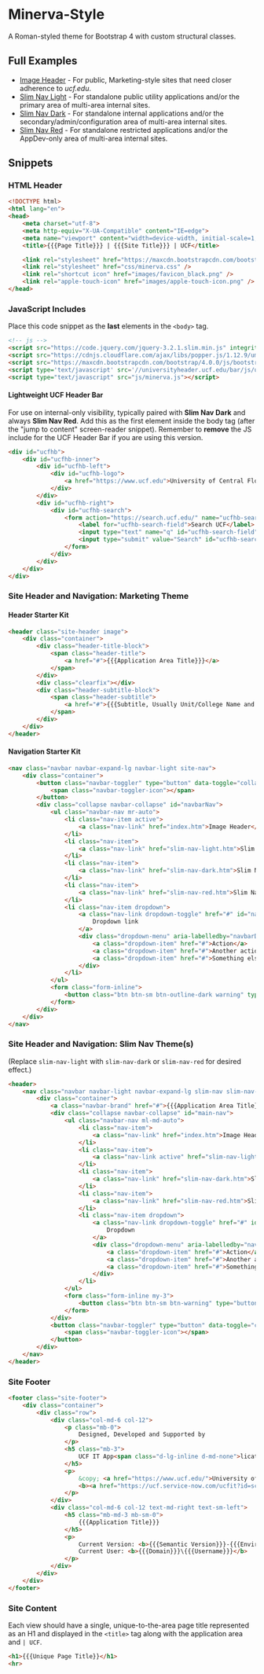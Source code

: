 # Minerva-Style

A Roman-styled theme for Bootstrap 4 with custom structural classes.

## Full Examples

- [Image Header](https://ucf-sdes-it.github.io/Minerva-Style/index.htm) - For public, Marketing-style sites that need closer adherence to *ucf.edu*.
- [Slim Nav Light](https://ucf-sdes-it.github.io/Minerva-Style/slim-nav-light.htm) - For standalone public utility applications and/or the primary area of multi-area internal sites.
- [Slim Nav Dark](https://ucf-sdes-it.github.io/Minerva-Style/slim-nav-dark.htm) - For standalone internal applications and/or the secondary/admin/configuration area of multi-area internal sites.
- [Slim Nav Red](https://ucf-sdes-it.github.io/Minerva-Style/slim-nav-red.htm) - For standalone restricted applications and/or the AppDev-only area of multi-area internal sites.

## Snippets

### HTML Header

```html
<!DOCTYPE html>
<html lang="en">
<head>
    <meta charset="utf-8">
    <meta http-equiv="X-UA-Compatible" content="IE=edge">
    <meta name="viewport" content="width=device-width, initial-scale=1, shrink-to-fit=no">
    <title>{{{Page Title}}} | {{{Site Title}}} | UCF</title>

    <link rel="stylesheet" href="https://maxcdn.bootstrapcdn.com/bootstrap/4.0.0/css/bootstrap.min.css" integrity="sha384-Gn5384xqQ1aoWXA+058RXPxPg6fy4IWvTNh0E263XmFcJlSAwiGgFAW/dAiS6JXm" crossorigin="anonymous">
    <link rel="stylesheet" href="css/minerva.css" />
    <link rel="shortcut icon" href="images/favicon_black.png" />
    <link rel="apple-touch-icon" href="images/apple-touch-icon.png" />
</head>
```

### JavaScript Includes

Place this code snippet as the **last** elements in the `<body>` tag.

```html
<!-- js -->
<script src="https://code.jquery.com/jquery-3.2.1.slim.min.js" integrity="sha384-KJ3o2DKtIkvYIK3UENzmM7KCkRr/rE9/Qpg6aAZGJwFDMVNA/GpGFF93hXpG5KkN" crossorigin="anonymous"></script>
<script src="https://cdnjs.cloudflare.com/ajax/libs/popper.js/1.12.9/umd/popper.min.js" integrity="sha384-ApNbgh9B+Y1QKtv3Rn7W3mgPxhU9K/ScQsAP7hUibX39j7fakFPskvXusvfa0b4Q" crossorigin="anonymous"></script>
<script src="https://maxcdn.bootstrapcdn.com/bootstrap/4.0.0/js/bootstrap.min.js" integrity="sha384-JZR6Spejh4U02d8jOt6vLEHfe/JQGiRRSQQxSfFWpi1MquVdAyjUar5+76PVCmYl" crossorigin="anonymous"></script>
<script type='text/javascript' src='//universityheader.ucf.edu/bar/js/university-header.js?use-1200-breakpoint=1' id='ucfhb-script'></script>
<script type="text/javascript" src="js/minerva.js"></script>
```

#### Lightweight UCF Header Bar

For use on internal-only visibility, typically paired with **Slim Nav Dark** and always **Slim Nav Red**. Add this as the first element inside the body tag (after the "jump to content" screen-reader snippet). Remember to **remove** the JS include for the UCF Header Bar if you are using this version.

```html
<div id="ucfhb">
    <div id="ucfhb-inner">
        <div id="ucfhb-left">
            <div id="ucfhb-logo">
                <a href="https://www.ucf.edu">University of Central Florida</a>
            </div>
        </div>
        <div id="ucfhb-right">
            <div id="ucfhb-search">
                <form action="https://search.ucf.edu/" name="ucfhb-search-form" id="ucfhb-search-form">
                    <label for="ucfhb-search-field">Search UCF</label>
                    <input type="text" name="q" id="ucfhb-search-field" placeholder="Search UCF" role="searchbox">
                    <input type="submit" value="Search" id="ucfhb-search-submit">
                </form>
            </div>
        </div>
    </div>
</div>
```

### Site Header and Navigation: Marketing Theme

#### Header Starter Kit

```html
<header class="site-header image">
    <div class="container">
        <div class="header-title-block">
            <span class="header-title">
                <a href="#">{{{Application Area Title}}}</a>
            </span>
        </div>
        <div class="clearfix"></div>
        <div class="header-subtitle-block">
            <span class="header-subtitle">
                <a href="#">{{{Subtitle, Usually Unit/College Name and Link}}}</a>
            </span>
        </div>
    </div>
</header>
```

#### Navigation Starter Kit

```html
<nav class="navbar navbar-expand-lg navbar-light site-nav">
    <div class="container">
        <button class="navbar-toggler" type="button" data-toggle="collapse" data-target="#navbarNav" aria-controls="navbarNav" aria-expanded="false" aria-label="Toggle navigation">
            <span class="navbar-toggler-icon"></span>
        </button>
        <div class="collapse navbar-collapse" id="navbarNav">
            <ul class="navbar-nav mr-auto">
                <li class="nav-item active">
                    <a class="nav-link" href="index.htm">Image Header</a>
                </li>
                <li class="nav-item">
                    <a class="nav-link" href="slim-nav-light.htm">Slim Nav Light</a>
                </li>
                <li class="nav-item">
                    <a class="nav-link" href="slim-nav-dark.htm">Slim Nav Dark</a>
                </li>
                <li class="nav-item">
                    <a class="nav-link" href="slim-nav-red.htm">Slim Nav Red</a>
                </li>
                <li class="nav-item dropdown">
                    <a class="nav-link dropdown-toggle" href="#" id="navbarDropdownMenuLink" data-toggle="dropdown" aria-haspopup="true" aria-expanded="false">
                        Dropdown link
                    </a>
                    <div class="dropdown-menu" aria-labelledby="navbarDropdownMenuLink">
                        <a class="dropdown-item" href="#">Action</a>
                        <a class="dropdown-item" href="#">Another action</a>
                        <a class="dropdown-item" href="#">Something else here</a>
                    </div>
                </li>
            </ul>
            <form class="form-inline">
                <button class="btn btn-sm btn-outline-dark warning" type="button">Log Out</button>
            </form>
        </div>
    </div>
</nav>
```

### Site Header and Navigation: Slim Nav Theme(s)

(Replace `slim-nav-light` with `slim-nav-dark` or `slim-nav-red` for desired effect.)

```html
<header>
    <nav class="navbar navbar-light navbar-expand-lg slim-nav slim-nav-light">
        <div class="container">
            <a class="navbar-brand" href="#">{{{Application Area Title}}}</a>
            <div class="collapse navbar-collapse" id="main-nav">
                <ul class="navbar-nav ml-md-auto">
                    <li class="nav-item">
                        <a class="nav-link" href="index.htm">Image Header</a>
                    </li>
                    <li class="nav-item">
                        <a class="nav-link active" href="slim-nav-light.htm">Slim Nav Light</a>
                    </li>
                    <li class="nav-item">
                        <a class="nav-link" href="slim-nav-dark.htm">Slim Nav Dark</a>
                    </li>
                    <li class="nav-item">
                        <a class="nav-link" href="slim-nav-red.htm">Slim Nav Red</a>
                    </li>
                    <li class="nav-item dropdown">
                        <a class="nav-link dropdown-toggle" href="#" id="navbarDropdownMenuLink" data-toggle="dropdown" aria-haspopup="true" aria-expanded="false">
                            Dropdown
                        </a>
                        <div class="dropdown-menu" aria-labelledby="navbarDropdownMenuLink">
                            <a class="dropdown-item" href="#">Action</a>
                            <a class="dropdown-item" href="#">Another action</a>
                            <a class="dropdown-item" href="#">Something else here</a>
                        </div>
                    </li>
                </ul>
                <form class="form-inline my-3">
                    <button class="btn btn-sm btn-warning" type="button">Log Out</button>
                </form>
            </div>
            <button class="navbar-toggler" type="button" data-toggle="collapse" data-target="#main-nav" aria-controls="main-nav" aria-expanded="false" aria-label="Toggle navigation">
                <span class="navbar-toggler-icon"></span>
            </button>
        </div>
    </nav>
</header>
```

### Site Footer

```html
<footer class="site-footer">
    <div class="container">
        <div class="row">
            <div class="col-md-6 col-12">
                <p class="mb-0">
                    Designed, Developed and Supported by
                </p>
                <h5 class="mb-3">
                    UCF IT App<span class="d-lg-inline d-md-none">lication</span> Development
                </h5>
                <p>
                    &copy; <a href="https://www.ucf.edu/">University of Central Florida</a> |
                    <b><a href="https://ucf.service-now.com/ucfit?id=sc_cat_item&amp;sys_id=ae7581c4dbb5a20096b0fb37bf961954" class="external">Report Issue</a></b>
                </p>
            </div>
            <div class="col-md-6 col-12 text-md-right text-sm-left">
                <h5 class="mb-md-3 mb-sm-0">
                    {{{Application Title}}}
                </h5>
                <p>
                    Current Version: <b>{{{Semantic Version}}}-{{{Environment}}}</b><br>
                    Current User: <b>{{{Domain}}}\{{{Username}}}</b>
                </p>
            </div>
        </div>
    </div>
</footer>
```

### Site Content

Each view should have a single, unique-to-the-area page title represented as an H1 and displayed in the `<title>` tag along with the application area and `| UCF`.

```html
<h1>{{{Unique Page Title}}</h1>
<hr>
```